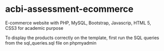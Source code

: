 # acbi-assessment-ecommerce
E-commerce website with PHP, MySQL, Bootstrap, Javascrip, HTML 5, CSS3 for academic purpose

To display the products correctly on the template, first run the SQL queries from the sql_queries.sql file on phpmyadmin 
